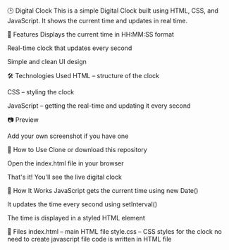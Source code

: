 
🕒 Digital Clock
This is a simple Digital Clock built using HTML, CSS, and JavaScript. It shows the current time and updates in real time.

🚀 Features
Displays the current time in HH:MM:SS format

Real-time clock that updates every second

Simple and clean UI design

🛠️ Technologies Used
HTML – structure of the clock

CSS – styling the clock

JavaScript – getting the real-time and updating it every second

📷 Preview

Add your own screenshot if you have one

📁 How to Use
Clone or download this repository

Open the index.html file in your browser

That's it! You'll see the live digital clock

🧠 How It Works
JavaScript gets the current time using new Date()

It updates the time every second using setInterval()

The time is displayed in a styled HTML element

📄 Files
index.html – main HTML file
style.css – CSS styles for the clock
no need to create javascript file code is written
in HTML file


